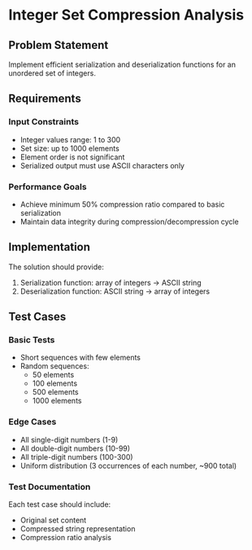 # Integer Set Compression Analysis

## Problem Statement

Implement efficient serialization and deserialization functions for an unordered set of integers.

## Requirements

### Input Constraints

- Integer values range: 1 to 300
- Set size: up to 1000 elements
- Element order is not significant
- Serialized output must use ASCII characters only

### Performance Goals

- Achieve minimum 50% compression ratio compared to basic serialization
- Maintain data integrity during compression/decompression cycle

## Implementation

The solution should provide:

1. Serialization function: array of integers → ASCII string
2. Deserialization function: ASCII string → array of integers

## Test Cases

### Basic Tests

- Short sequences with few elements
- Random sequences:
    - 50 elements
    - 100 elements
    - 500 elements
    - 1000 elements

### Edge Cases

- All single-digit numbers (1-9)
- All double-digit numbers (10-99)
- All triple-digit numbers (100-300)
- Uniform distribution (3 occurrences of each number, ~900 total)

### Test Documentation

Each test case should include:

- Original set content
- Compressed string representation
- Compression ratio analysis
